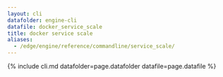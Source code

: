 ```yaml
---
layout: cli
datafolder: engine-cli
datafile: docker_service_scale
title: docker service scale
aliases:
  - /edge/engine/reference/commandline/service_scale/
---
```

<!--
This page is automatically generated from Docker's source code. If you want to
suggest a change to the text that appears here, open a ticket or pull request
in the source repository on GitHub:

https://github.com/docker/cli
-->

{% include cli.md datafolder=page.datafolder datafile=page.datafile %}
